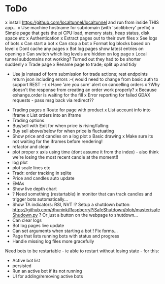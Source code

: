 # ToDo
x install https://github.com/localtunnel/localtunnel and run from inside THIS app...
 x Use machine hostname for subdomain (with 'sdclibbery' prefix)
x Simple page that gets the pi CPU load, memory stats, heap status, disk space etc
x Authentication
x Extract pages out to their own files
x See logs of bots
x Can start a bot
x Can stop a bot
x Format log blocks based on level
x Dont cache any pages
x Bot log pages show latest entries on opening
x Can switch which log levels are hidden on log page
x Local tunnel subdomains not working? Turned out they had to be shorter suddenly
x Trade page
 x Rename page to trade; split up and tidy
 - Use js instead of form submission for trade actions; rest endpoints return json including errors
  :-( would need to change from basic auth to support REST :-/
 x Have 'are you sure' alert on cancelling orders
 x ?Why doesn't the response from creating an order work properly?
  x Because exhange.order is waiting for the fill
 x Error reporting for failed GDAX requests - pass msg back via redirect??
* Trading pages
 x Route for page with product
 x List account info into iframe
 x List orders into an iframe
 * Trading options
  * Buy/sell with Exit for when price is rising/falling
  * Buy sell above/below for when price is fluctuating
 * Show price and candles on a log plot
  x Basic drawing
  x Make sure its not waiting for the iframes before rendering!
  * refactor and clean
  * plot proper x axis using time (dont assume it from the index) - also think we're losing the most recent candle at the moment!!
  * log plot
  * plot scale lines etc
 * Tradr: order tracking in sqlite
 * Price and candles auto update
 * EMAs
 * Show live depth chart
* ? Need something (restartable) in monitor that can track candles and trigger bots automatically...
* Show TA indicators: RSI, NVT
!? Setup a shutdown button: https://github.com/dhunink/RaspberryPiSafeShutdown/blob/master/safeShudown.py
 ? Or just a button on the webpage to shutdown...
* Can clear logs
* Bot log pages live update
* Can set arguments when starting a bot
 ! Fix forms...
* Page that lists running bots with status and progress
* Handle missing log files more gracefully

Need bots to be restartable - ie able to restart without losing state - for this:
* Active bot list
 * persisted
* Run an active bot if its not running
* UI for adding/removing active bots
